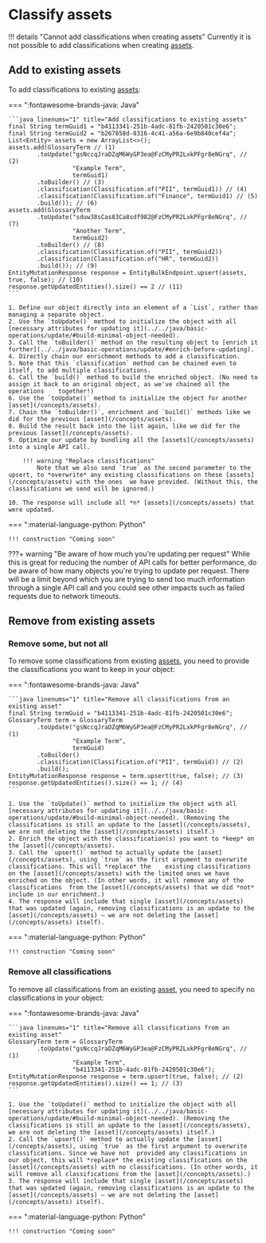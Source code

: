 
# Classify assets

!!! details "Cannot add classifications when creating assets"
	Currently it is not possible to add classifications when creating [assets](/concepts/assets).

## Add to existing assets

To add classifications to existing [assets](/concepts/assets):

=== ":fontawesome-brands-java: Java"

	```java linenums="1" title="Add classifications to existing assets"
	final String termGuid1 = "b4113341-251b-4adc-81fb-2420501c30e6";
	final String termGuid2 = "b267858d-8316-4c41-a56a-6e9b840cef4a";
	List<Entity> assets = new ArrayList<>();
	assets.add(GlossaryTerm // (1)
			.toUpdate("gsNccqJraDZqM6WyGP3ea@FzCMyPR2LxkPFgr8eNGrq", // (2)
					  "Example Term",
					  termGuid1)
			.toBuilder() // (3)
			.classification(Classification.of("PII", termGuid1)) // (4)
			.classification(Classification.of("Finance", termGuid1) // (5)
			.build()); // (6)
	assets.add(GlossaryTerm
			.toUpdate("sduw38sCas83Ca8sdf982@FzCMyPR2LxkPFgr8eNGrq", // (7)
					  "Another Term",
					  termGuid2)
			.toBuilder() // (8)
			.classification(Classification.of("PII", termGuid2))
			.classification(Classification.of("HR", termGuid2))
			.build()); // (9)
	EntityMutationResponse response = EntityBulkEndpoint.upsert(assets, true, false); // (10)
	response.getUpdatedEntities().size() == 2 // (11)
	```
	
	1. Define our object directly into an element of a `List`, rather than managing a separate object.
	2. Use the `toUpdate()` method to initialize the object with all [necessary attributes for updating it](../../java/basic-operations/update/#build-minimal-object-needed).
	3. Call the `toBuilder()` method on the resulting object to [enrich it further](../../java/basic-operations/update/#enrich-before-updating).
	4. Directly chain our enrichment methods to add a classification.
	5. Note that this `classification` method can be chained even to itself, to add multiple classifications.
	6. Call the `build()` method to build the enriched object. (No need to assign it back to an original object, as we've chained all the operations 	together!)
	6. Use the `toUpdate()` method to initialize the object for another [asset](/concepts/assets).
	7. Chain the `toBuilder()`, enrichment and `build()` methods like we did for the previous [asset](/concepts/assets).
	8. Build the result back into the list again, like we did for the previous [asset](/concepts/assets).
	9. Optimize our update by bundling all the [assets](/concepts/assets) into a single API call.
	
		!!! warning "Replace classifications"
			Note that we also send `true` as the second parameter to the upsert, to *overwrite* any existing classifications on these [assets](/concepts/assets) with the ones 	we have provided. (Without this, the classifications we send will be ignored.)
	
	10. The response will include all *n* [assets](/concepts/assets) that were updated.

=== ":material-language-python: Python"

	!!! construction "Coming soon"

???+ warning "Be aware of how much you're updating per request"
	While this is great for reducing the number of API calls for better performance, do be aware of how many objects you're trying to update per request. There will be a limit beyond which you are trying to send too much information through a single API call and you could see other impacts such as failed requests due to network timeouts.

## Remove from existing assets

### Remove some, but not all

To remove some classifications from existing [assets](/concepts/assets), you need to provide the classifications you want to keep in your object:

=== ":fontawesome-brands-java: Java"

	```java linenums="1" title="Remove all classifications from an existing asset"
	final String termGuid = "b4113341-251b-4adc-81fb-2420501c30e6";
	GlossaryTerm term = GlossaryTerm
			.toUpdate("gsNccqJraDZqM6WyGP3ea@FzCMyPR2LxkPFgr8eNGrq", // (1)
					  "Example Term",
					  termGuid)
			.toBuilder()
			.classification(Classification.of("PII", termGuid)) // (2)
			.build();
	EntityMutationResponse response = term.upsert(true, false); // (3)
	response.getUpdatedEntities().size() == 1; // (4)
	```
	
	1. Use the `toUpdate()` method to initialize the object with all [necessary attributes for updating it](../../java/basic-operations/update/#build-minimal-object-needed). (Removing the classifications is still an update to the [asset](/concepts/assets), we are not deleting the [asset](/concepts/assets) itself.)
	2. Enrich the object with the classification(s) you want to *keep* on the [asset](/concepts/assets).
	3. Call the `upsert()` method to actually update the [asset](/concepts/assets), using `true` as the first argument to overwrite classifications. This will *replace* the 	existing classifications on the [asset](/concepts/assets) with the limited ones we have enriched on the object. (In other words, it will remove any of the classifications 	from the [asset](/concepts/assets) that we did *not* include in our enrichment.)
	4. The response will include that single [asset](/concepts/assets) that was updated (again, removing classifications is an update to the [asset](/concepts/assets) — we are not deleting the [asset](/concepts/assets) itself).

=== ":material-language-python: Python"

	!!! construction "Coming soon"

### Remove all classifications

To remove all classifications from an existing [asset](/concepts/assets), you need to specify no classifications in your object:

=== ":fontawesome-brands-java: Java"

	```java linenums="1" title="Remove all classifications from an existing asset"
	GlossaryTerm term = GlossaryTerm
			.toUpdate("gsNccqJraDZqM6WyGP3ea@FzCMyPR2LxkPFgr8eNGrq", // (1)
					  "Example Term",
					  "b4113341-251b-4adc-81fb-2420501c30e6");
	EntityMutationResponse response = term.upsert(true, false); // (2)
	response.getUpdatedEntities().size() == 1; // (3)
	```
	
	1. Use the `toUpdate()` method to initialize the object with all [necessary attributes for updating it](../../java/basic-operations/update/#build-minimal-object-needed). (Removing the classifications is still an update to the [asset](/concepts/assets), we are not deleting the [asset](/concepts/assets) itself.)
	2. Call the `upsert()` method to actually update the [asset](/concepts/assets), using `true` as the first argument to overwrite classifications. Since we have not 	provided any classifications in our object, this will *replace* the existing classifications on the [asset](/concepts/assets) with no classifications. (In other words, it 	will remove all classifications from the [asset](/concepts/assets).)
	3. The response will include that single [asset](/concepts/assets) that was updated (again, removing classifications is an update to the [asset](/concepts/assets) — we are not deleting the [asset](/concepts/assets) itself).

=== ":material-language-python: Python"

	!!! construction "Coming soon"
